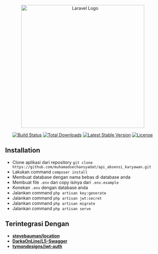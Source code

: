 <p align="center"><a href="https://laravel.com" target="_blank"><img src="https://raw.githubusercontent.com/laravel/art/master/logo-lockup/5%20SVG/2%20CMYK/1%20Full%20Color/laravel-logolockup-cmyk-red.svg" width="400" alt="Laravel Logo"></a></p>

<p align="center">
<a href="https://github.com/laravel/framework/actions"><img src="https://github.com/laravel/framework/workflows/tests/badge.svg" alt="Build Status"></a>
<a href="https://packagist.org/packages/laravel/framework"><img src="https://img.shields.io/packagist/dt/laravel/framework" alt="Total Downloads"></a>
<a href="https://packagist.org/packages/laravel/framework"><img src="https://img.shields.io/packagist/v/laravel/framework" alt="Latest Stable Version"></a>
<a href="https://packagist.org/packages/laravel/framework"><img src="https://img.shields.io/packagist/l/laravel/framework" alt="License"></a>
</p>

## Installation

- Clone aplikasi dari repository `git clone https://github.com/muhamadsechansyadat/api_absensi_karyawan.git`
- Lakukan command `composer install`
- Membuat database dengan nama bebas di database anda
- Membuat file `.env` dan copy isinya dari `.env.example`
- Konekan `.env` dengan database anda
- Jalankan command `php artisan key:generate`
- Jalankan command `php artisan jwt:secret`
- Jalankan command `php artisan migrate`
- Jalankan command `php artisan serve`

## Terintegrasi Dengan

- **[stevebauman/location](https://github.com/stevebauman/location)**
- **[DarkaOnLine/L5-Swagger](https://github.com/DarkaOnLine/L5-Swagger)**
- **[tymondesigns/jwt-auth](https://github.com/tymondesigns/jwt-auth)**
